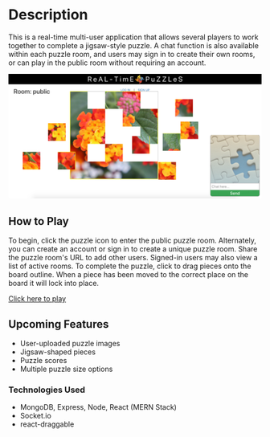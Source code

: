 # Description

This is a real-time multi-user application that allows several players to work together to complete a jigsaw-style puzzle. A chat function is also available within each puzzle room, and users may sign in to create their own rooms, or can play in the public room without requiring an account.

![](https://raw.githubusercontent.com/markshyzer/puzzle-project/main/gameplay-screenshot.png)

## How to Play

To begin, click the puzzle icon to enter the public puzzle room. Alternately, you can create an account or sign in to create a unique puzzle room. Share the puzzle room's URL to add other users. Signed-in users may also view a list of active rooms. To complete the puzzle, click to drag pieces onto the board outline. When a piece has been moved to the correct place on the board it will lock into place.

[Click here to play](https://puzzle-project-four.herokuapp.com/roomasdf)

## Upcoming Features
- User-uploaded puzzle images
- Jigsaw-shaped pieces
- Puzzle scores
- Multiple puzzle size options


### Technologies Used
- MongoDB, Express, Node, React (MERN Stack)
- Socket.io
- react-draggable


